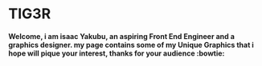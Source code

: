 # TIG3R
<h4>Welcome, i am isaac Yakubu, an aspiring Front End Engineer and a graphics designer. my page contains some of my Unique Graphics that i hope will pique your interest, thanks for your audience :bowtie:</h4>
